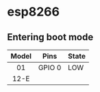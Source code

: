 # esp8266

## Entering boot mode

| Model | Pins | State |
|:-----:|:----:|-------|
|   01  | GPIO 0 | LOW   |
|   12-E|      |       | 
               
